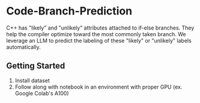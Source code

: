 # Code-Branch-Prediction
C++ has "likely" and "unlikely" attributes attached to if-else branches. They help the compiler optimize toward the most commonly taken branch. We leverage an LLM to predict the labeling of these "likely" or "unlikely" labels automatically.

## Getting Started
1. Install dataset 
2. Follow along with notebook in an environment with proper GPU (ex. Google Colab's A100) 